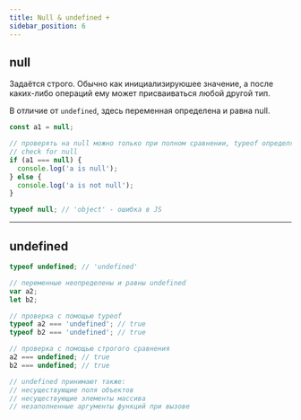 ```yaml
---
title: Null & undefined +
sidebar_position: 6
---
```


## null

Задаётся строго. Обычно как инициализируюшее значение, а после каких-либо операций ему может присваиваться любой другой тип.

В отличие от `undefined`, здесь переменная определена и равна null.

```js
const a1 = null;

// проверять на null можно только при полном сравнении, typeof определяет null как объект
// check for null
if (a1 === null) {
  console.log('a is null');
} else {
  console.log('a is not null');
}

typeof null; // 'object' - ошибка в JS
```

---

## undefined

```js
typeof undefined; // 'undefined'

// переменные неопределены и равны undefined
var a2;
let b2;

// проверка с помощью typeof
typeof a2 === 'undefined'; // true
typeof b2 === 'undefined'; // true

// проверка с помощью строгого сравнения
a2 === undefined; // true
b2 === undefined; // true

// undefined принимают также:
// несуществующие поля объектов
// несуществующие элементы массива
// незаполненные аргументы функций при вызове
```
